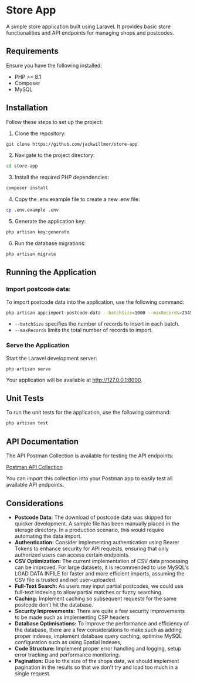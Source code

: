 # Store App

A simple store application built using Laravel. It provides basic store functionalities and API endpoints for managing shops and postcodes.


## Requirements
Ensure you have the following installed:
- PHP >= 8.1
- Composer
- MySQL

## Installation

Follow these steps to set up the project:


1. Clone the repository:
```bash
git clone https://github.com/jackwillmor/store-app
```

2. Navigate to the project directory:
```bash
cd store-app
```

3. Install the required PHP dependencies:
```bash
composer install
```

4. Copy the .env.example file to create a new .env file:
```bash
cp .env.example .env
```

5. Generate the application key:
```bash
php artisan key:generate
```

6. Run the database migrations:
```bash
php artisan migrate
```

## Running the Application

### Import postcode data:
To import postcode data into the application, use the following command:
```bash
php artisan app:import-postcode-data --batchSize=1000 --maxRecords=2345
```
- `--batchSize` specifies the number of records to insert in each batch.
- `--maxRecords` limits the total number of records to import.

### Serve the Application
Start the Laravel development server:
```
php artisan serve
```
Your application will be available at http://127.0.0.1:8000.

## Unit Tests
To run the unit tests for the application, use the following command:
```bash
php artisan test
```

## API Documentation
The API Postman Collection is available for testing the API endpoints:

[Postman API Collection](https://www.postman.com/jackwillmor/shop-api/example/42332931-cc89344c-1c4e-4be5-99c3-46aaf51964cc)

You can import this collection into your Postman app to easily test all available API endpoints.

## Considerations
- **Postcode Data:** The download of postcode data was skipped for quicker development. A sample file has been manually placed in the storage directory. In a production scenario, this would require automating the data import.
- **Authentication:** Consider implementing authentication using Bearer Tokens to enhance security for API requests, ensuring that only authorized users can access certain endpoints.
- **CSV Optimization:** The current implementation of CSV data processing can be improved. For large datasets, it is recommended to use MySQL's LOAD DATA INFILE for faster and more efficient imports, assuming the CSV file is trusted and not user-uploaded.
- **Full-Text Search:** As users may input partial postcodes, we could use full-text indexing to allow partial matches or fuzzy searching.
- **Caching:** Implement caching so subsequent requests for the same postcode don’t hit the database.
- **Security Improvements:** There are quite a few security improvements to be made such as implementing CSP headers
- **Database Optimisations:** To improve the performance and efficiency of the database, there are a few considerations to make such as adding proper indexes, implement database query caching, optimise MySQL configuration such as using Spatial Indexes, 
- **Code Structure:** Implement proper error handling and logging, setup error tracking and performance monitoring.
- **Pagination:** Due to the size of the shops data, we should implement pagination in the results so that we don't try and load too much in a single request.
